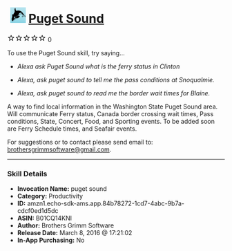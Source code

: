 # &nbsp;<img src="skill_icon" alt="Puget Sound icon" width="36"> [Puget Sound](http://alexa.amazon.com/#skills/amzn1.echo-sdk-ams.app.84b78272-1cd7-4abc-9b7a-cdcf0ed1d5dc)
![0 stars](../../images/ic_star_border_black_18dp_1x.png)![0 stars](../../images/ic_star_border_black_18dp_1x.png)![0 stars](../../images/ic_star_border_black_18dp_1x.png)![0 stars](../../images/ic_star_border_black_18dp_1x.png)![0 stars](../../images/ic_star_border_black_18dp_1x.png) 0

To use the Puget Sound skill, try saying...

* *Alexa ask Puget Sound what is the ferry status in Clinton*

* *Alexa, ask puget sound to tell me the pass conditions at Snoqualmie.*

* *Alexa, ask puget sound to read me the border wait times for Blaine.*

A way to find local information in the Washington State Puget Sound area.  Will communicate Ferry status, Canada border crossing wait times, Pass conditions, State, Concert, Food, and Sporting events.  To be added soon are Ferry Schedule times, and Seafair events.

For suggestions or to contact please send email to:  brothersgrimmsoftware@gmail.com.

***

### Skill Details

* **Invocation Name:** puget sound
* **Category:** Productivity
* **ID:** amzn1.echo-sdk-ams.app.84b78272-1cd7-4abc-9b7a-cdcf0ed1d5dc
* **ASIN:** B01CQ14KNI
* **Author:** Brothers Grimm Software
* **Release Date:** March 8, 2016 @ 17:21:02
* **In-App Purchasing:** No
